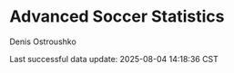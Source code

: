 # Advanced Soccer Statistics
Denis Ostroushko

<!-- gfm -->

Last successful data update: 2025-08-04 14:18:36 CST
